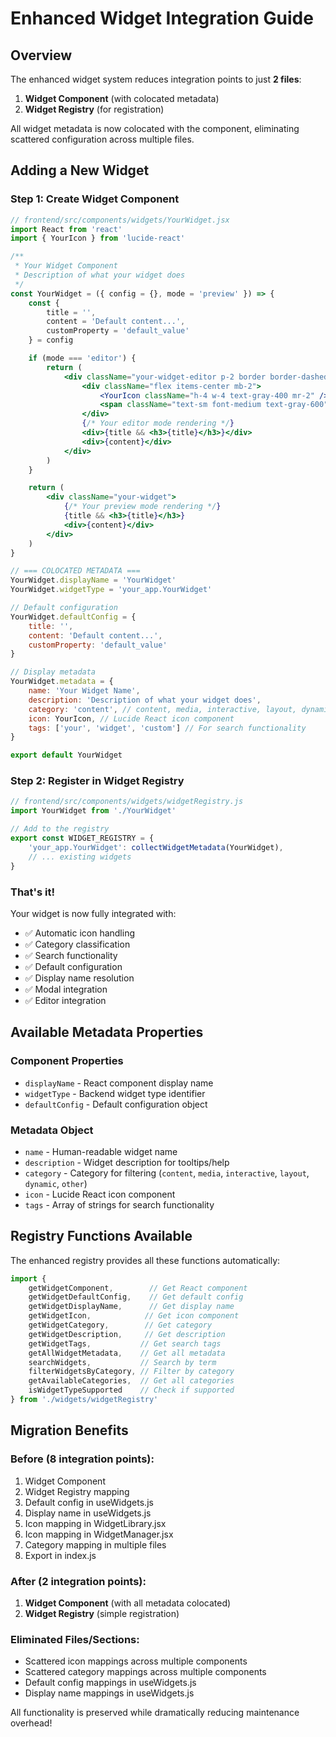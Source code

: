 # Enhanced Widget Integration Guide

## Overview

The enhanced widget system reduces integration points to just **2 files**:
1. **Widget Component** (with colocated metadata)
2. **Widget Registry** (for registration)

All widget metadata is now colocated with the component, eliminating scattered configuration across multiple files.

## Adding a New Widget

### Step 1: Create Widget Component

```jsx
// frontend/src/components/widgets/YourWidget.jsx
import React from 'react'
import { YourIcon } from 'lucide-react'

/**
 * Your Widget Component
 * Description of what your widget does
 */
const YourWidget = ({ config = {}, mode = 'preview' }) => {
    const {
        title = '',
        content = 'Default content...',
        customProperty = 'default_value'
    } = config

    if (mode === 'editor') {
        return (
            <div className="your-widget-editor p-2 border border-dashed border-gray-300 rounded">
                <div className="flex items-center mb-2">
                    <YourIcon className="h-4 w-4 text-gray-400 mr-2" />
                    <span className="text-sm font-medium text-gray-600">Your Widget</span>
                </div>
                {/* Your editor mode rendering */}
                <div>{title && <h3>{title}</h3>}</div>
                <div>{content}</div>
            </div>
        )
    }

    return (
        <div className="your-widget">
            {/* Your preview mode rendering */}
            {title && <h3>{title}</h3>}
            <div>{content}</div>
        </div>
    )
}

// === COLOCATED METADATA ===
YourWidget.displayName = 'YourWidget'
YourWidget.widgetType = 'your_app.YourWidget'

// Default configuration
YourWidget.defaultConfig = {
    title: '',
    content: 'Default content...',
    customProperty: 'default_value'
}

// Display metadata
YourWidget.metadata = {
    name: 'Your Widget Name',
    description: 'Description of what your widget does',
    category: 'content', // content, media, interactive, layout, dynamic, other
    icon: YourIcon, // Lucide React icon component
    tags: ['your', 'widget', 'custom'] // For search functionality
}

export default YourWidget
```

### Step 2: Register in Widget Registry

```javascript
// frontend/src/components/widgets/widgetRegistry.js
import YourWidget from './YourWidget'

// Add to the registry
export const WIDGET_REGISTRY = {
    'your_app.YourWidget': collectWidgetMetadata(YourWidget),
    // ... existing widgets
}
```

### That's it! 

Your widget is now fully integrated with:
- ✅ Automatic icon handling
- ✅ Category classification
- ✅ Search functionality
- ✅ Default configuration
- ✅ Display name resolution
- ✅ Modal integration
- ✅ Editor integration

## Available Metadata Properties

### Component Properties
- `displayName` - React component display name
- `widgetType` - Backend widget type identifier
- `defaultConfig` - Default configuration object

### Metadata Object
- `name` - Human-readable widget name
- `description` - Widget description for tooltips/help
- `category` - Category for filtering (`content`, `media`, `interactive`, `layout`, `dynamic`, `other`)
- `icon` - Lucide React icon component
- `tags` - Array of strings for search functionality

## Registry Functions Available

The enhanced registry provides all these functions automatically:

```javascript
import { 
    getWidgetComponent,        // Get React component
    getWidgetDefaultConfig,    // Get default config
    getWidgetDisplayName,      // Get display name
    getWidgetIcon,            // Get icon component
    getWidgetCategory,        // Get category
    getWidgetDescription,     // Get description
    getWidgetTags,           // Get search tags
    getAllWidgetMetadata,    // Get all metadata
    searchWidgets,           // Search by term
    filterWidgetsByCategory, // Filter by category
    getAvailableCategories,  // Get all categories
    isWidgetTypeSupported    // Check if supported
} from './widgets/widgetRegistry'
```

## Migration Benefits

### Before (8 integration points):
1. Widget Component
2. Widget Registry mapping
3. Default config in useWidgets.js
4. Display name in useWidgets.js
5. Icon mapping in WidgetLibrary.jsx
6. Icon mapping in WidgetManager.jsx
7. Category mapping in multiple files
8. Export in index.js

### After (2 integration points):
1. **Widget Component** (with all metadata colocated)
2. **Widget Registry** (simple registration)

### Eliminated Files/Sections:
- Scattered icon mappings across multiple components
- Scattered category mappings across multiple components
- Default config mappings in useWidgets.js
- Display name mappings in useWidgets.js

All functionality is preserved while dramatically reducing maintenance overhead!
